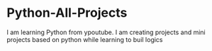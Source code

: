 # Python-All-Projects
I am learning Python from ypoutube.
I am creating projects and mini projects based on python while learning to buil logics 
